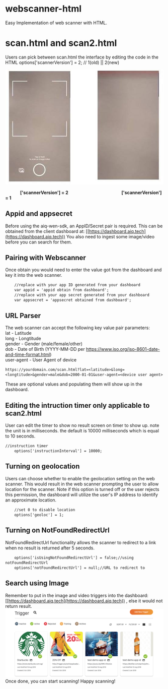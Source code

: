 # webscanner-html
Easy Implementation of web scanner with HTML.

# scan.html and scan2.html
Users can pick between scan.html the interface by editing the code in the HTML
options['scannerVersion'] = 2; // 1(old) || 2(new) 

![alt text](https://github.com/aiqtech/webscanner-html/blob/Image/scan1.jpg)

&nbsp; &nbsp; &nbsp;  &nbsp; &nbsp; &nbsp; <strong>['scannerVersion'] = 2</strong> &nbsp;  &nbsp; &nbsp; &nbsp; &nbsp;  &nbsp; &nbsp; &nbsp; &nbsp;  &nbsp; &nbsp; &nbsp;  &nbsp; &nbsp; &nbsp; &nbsp;  &nbsp; &nbsp; &nbsp; &nbsp; &nbsp;  <strong>['scannerVersion'] = 1</strong>



## Appid and appsecret 
Before using the aiq-wen-sdk, an AppID/Secret pair is required. 
This can be obtained from the client dashboard at: 
[[https://dashboard.aiq.tech](https://dashboard.aiq.tech))
You also need to ingest some image/video before you can search for them.

## Pairing with Webscanner
Once obtain you would need to enter the value got from the dashboard and key it into the web scanner.
```objc
 	//replace with your app ID generated from your dashboard
	var appid = 'appid obtain from dashboard'; 
	//replace with your app secret generated from your dashboard
	var appsecret = 'appsecret obtained from dashboard';
``` 
## URL Parser
The web scanner can accept the following key value pair parameters:<br>
lat - Latitude<br>
long - Longtitude<br>
gender - Gender (male/female/other)<br>
dob - Date of Birth (YYYY-MM-DD per https://www.iso.org/iso-8601-date-and-time-format.html)<br>
user-agent - User Agent of device<br>
```objc
https://yourdomain.com/scan.html?lat=<latitude>&long=<longtitude>&gender=male&dob=2000-01-01&user-agent=<device user agent>
```
These are optional values and populating them will show up in the dashboard.


## Editing the intruction timer only applicable to scan2.html
User can edit the timer to show no result screen on timer to show up. note the unit is in milliseconds.
the default is 10000 milliseconds which is equal to 10 seconds.
```objc
//instruction timer
	options['instructionInterval'] = 10000;
```   

## Turning on geolocation
Users can choose whether to enable the geolocation setting on the web scanner. 
This would result in the web scanner prompting the user to allow location for the scanner.
Note if this option is turned off or the user rejects this permission, the dashboard will utilize the user's IP address to identify an approximate location.
```objc
	//set 0 to disable location
	options['geoloc'] = 1;
```   

## Turning on NotFoundRedirectUrl
NotFoundRedirectUrl functionality allows the scanner to redirect to a link when no result is returned after 5 seconds.
```objc
	options['isUsingNotFoundRedirectUrl'] = false;//using notFoundRedirectUrl
	options['notFoundRedirectUrl'] = null;//URL to redirect to
```  

Search using Image
----------------
Remember to put in the image and video triggers into the dashboard: [[https://dashboard.aiq.tech](https://dashboard.aiq.tech)) , else it would not return result.
![alt text](https://github.com/aiqtech/webscanner-html/blob/Image/dashboard.png)
Once done, you can start scanning! Happy scanning!


